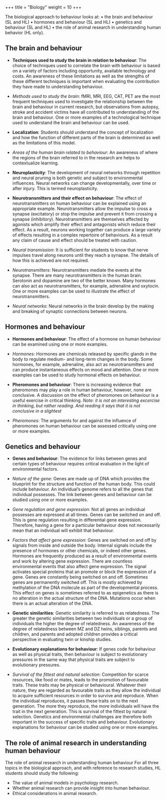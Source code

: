 +++
title = "Biology"
weight = 10
+++

The biological approach to behaviour looks at:
• the brain and behaviour (SL and HL)
• hormones and behaviour (SL and HL)
• genetics and behaviour (SL and HL)
• the role of animal research in understanding human behavior (HL only).

## The brain and behaviour

- **Techniques used to study the brain in relation to behaviour**: The choice of techniques used to correlate the brain with behaviour is based on a variety of factors including opportunity, available technology and costs. An awareness of these limitations as well as the strengths of these different techniques is  important when evaluating the contribution they have made to understanding behaviour.

- *Methods used to study the brain*: fMRI, MRI, EEG, CAT, PET are the most frequent techniques used to investigate the relationship between the brain and behaviour in current research, but observations from autopsy, stroke and accident victims have all contributed to understanding of the brain and behaviour. One or more examples of a technological technique used to understand the brain and behaviour can be used. 

- **Localization**: Students should understand the concept of localization and how the function of different parts of the brain is determined as well as the limitations of this model.

- *Areas of the human brain related to behaviour*: An awareness of where the regions of the brain referred to in the research are helps to contextualize learning.

- **Neuroplasticity**: The development of neural networks through repetition and neural pruning is both genetic and subject to environmental influences. Neural networks can change developmentally, over time or after injury. This is termed neuroplasticity.

- **Neurotransmitters and their effect on behaviour**: The effect of neurotransmitters on human behaviour can be explained using an appropriate example. Neurotransmitters allow the impulse to cross a synapse (excitatory) or stop the impulse and prevent it from crossing a synapse (inhibitory). Neurotransmitters are themselves affected by agonists which amplify their effect and antagonists which reduce their effect. As a result, neurons working together can produce a large variety of  effects resulting in a complex repertoire of behaviours. As a result any claim of cause and effect should be treated with caution.

- *Neural transmission*: It is sufficient for students to know that nerve impulses travel along neurons until they reach a synapse. The details of how this is achieved are not required. 

- *Neurotransmitters*: Neurotransmitters mediate the events at the synapse. There are many neurotransmitters in the human brain. Serotonin and dopamine are two of the better known. Many hormones can also act as neurotransmitters, for example, adrenaline and oxytocin. One or more examples can be used to illustrate the effect of neurotransmitters.

- *Neural networks*: Neural networks in the brain develop by the making and breaking of synaptic connections between neurons.

## Hormones and behaviour

- **Hormones and behaviour**: The effect of a hormone on human behaviour can be examined using one or more examples.

- *Hormones*: Hormones are chemicals released by specific glands in the body to regulate medium- and long-term changes in the body. Some hormones, for example, adrenaline, also act as neurotransmitters and can produce instantaneous effects on mood and attention. One or more examples can be used to study hormonal effects on behaviour.

- **Pheromones and behaviour**: There is increasing evidence that pheromones may play a
role in human behaviour, however, none are conclusive. A discussion on the effect of
pheromones on behaviour is a useful exercise in critical thinking. *Note: it is not an interesting excercise in thinking, but rather reading. And reading it says that it is not conclusive in a slightest* 


- *Pheromones*: The arguments for and against the influence of pheromones on human behaviour can be assessed critically using one or more examples.

## Genetics and behaviour

- **Genes and behaviour**: The evidence for links between genes and certain types of behaviour requires critical evaluation in the light of environmental factors.

- *Nature of the gene*: Genes are made up of DNA which provides the blueprint for the structure and function of the human body. This could include behaviour. An individual’s genome refers to all the genes that individual possesses. The link between genes and behaviour can be studied using one or more examples.

- *Gene regulation and gene expression*: Not all genes an individual possesses are expressed at all times. Genes can be switched on and off. This is gene regulation resulting in differential gene expression. Therefore, having a gene for a particular behaviour does not necessarily mean that an individual will exhibit that behaviour.

- *Factors that affect gene expression*: Genes are switched on and off by signals from inside and outside the body. Internal signals include the presence of hormones or other chemicals, or indeed other genes. Hormones are frequently produced as a result of  environmental events and work by altering gene expression. There are countless environmental events that also affect gene expression. The signal activates special proteins that an promote or block the expression of a gene. Genes are constantly being switched on and off. Sometimes genes are
permanently switched off. This is mostly achieved by methylation of the DNA molecule as part of the developmental process. This effect on genes is sometimes referred to as epigenetics as there is no alteration in the actual structure of the DNA. Mutations occur when there is an actual alteration of the DNA.

- **Genetic similarities**: Genetic similarity is referred to as relatedness. The greater the genetic similarities between two individuals or a group of individuals the higher the degree of relatedness. An awareness of the degree of relatedness between MZ and DZ twins, siblings, parents and children, and parents and adopted children provides a critical perspective in evaluating twin or kinship studies.

- **Evolutionary explanations for behaviour**: If genes code for behaviour as well as physical traits, then behaviour is subject to evolutionary pressures in the same way that physical traits are subject to evolutionary pressures.

- *Survival of the fittest and natural selection*: Competition for scarce resources, like food or mates, leads to the promotion of favourable traits. These traits may be physical or behavioural. Whatever their nature, they are regarded as favourable traits as they allow the individual to acquire sufficient resources in order to survive and reproduce. When the individual reproduces, it passes these traits on to the next generation. The
more they reproduce, the more  individuals will have the trait in the next generation. This is survival of
the fittest by natural selection. Genetics and environmental challenges are therefore both important in the success of specific traits and behaviour. Evolutionary explanations for behaviour can be studied using one or more examples.

## The role of animal research in understanding human behaviour
The role of animal research in understanding human behaviour For all three topics in the biological approach, and with reference to research studies, HL students should study the following:

- The value of animal models in psychology research.
- Whether animal research can provide insight into human behaviour.
- Ethical considerations in animal research.